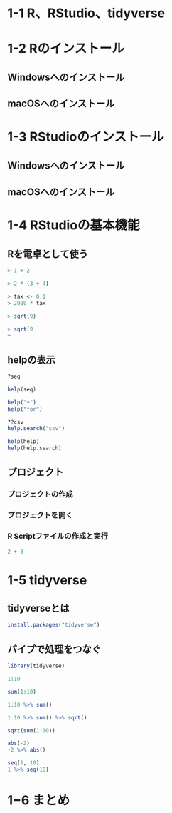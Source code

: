 # 1-1 R、RStudio、tidyverse

# 1-2 Rのインストール

## Windowsへのインストール

## macOSへのインストール

# 1-3 RStudioのインストール

## Windowsへのインストール

## macOSへのインストール

# 1-4 RStudioの基本機能

## Rを電卓として使う

``` r
> 1 + 2
```

``` r
> 2 * (3 + 4)
```

``` r
> tax <- 0.1
> 2000 * tax
```

``` r
> sqrt(9)
```

``` r
> sqrt(9
+ 
```

## helpの表示

``` r
?seq
```

``` r
help(seq)
```

``` r
help("+")
help("for")
```

``` r
??csv
help.search("csv")
```

``` r
help(help)
help(help.search)
```

## プロジェクト

### プロジェクトの作成

### プロジェクトを開く

### R Scriptファイルの作成と実行

``` r
2 + 3
```

# 1-5 tidyverse

## tidyverseとは

``` r
install.packages("tidyverse")
```

## パイプで処理をつなぐ

``` r
library(tidyverse)
```

``` r
1:10
```

``` r
sum(1:10)
```

``` r
1:10 %>% sum()
```

``` r
1:10 %>% sum() %>% sqrt()
```

``` r
sqrt(sum(1:10))
```

``` r
abs(-2)
-2 %>% abs()
```

``` r
seq(1, 10)
1 %>% seq(10)
```

# 1−6 まとめ

